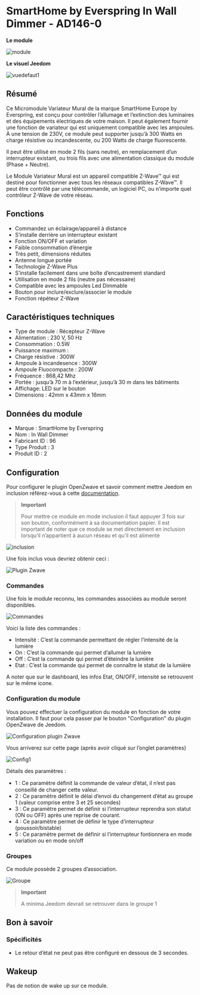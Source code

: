 # SmartHome by Everspring In Wall Dimmer - AD146-0

**Le module**

![module](images/smarthomebyeverspring.AD146-0/module.jpg)

**Le visuel Jeedom**

![vuedefaut1](images/smarthomebyeverspring.AD146-0/vuedefaut1.jpg)

## Résumé

Ce Micromodule Variateur Mural de la marque SmartHome Europe by Everspring, est conçu pour contrôler l’allumage et l’extinction des luminaires et des équipements électriques de votre maison. Il peut également fournir une fonction de variateur qui est uniquement compatible avec les ampoules. À une tension de 230V, ce module peut supporter jusqu’à 300 Watts en charge résistive ou incandescente, ou 200 Watts de charge fluorescente.

Il peut être utilisé en mode 2 fils (sans neutre), en remplacement d’un interrupteur existant, ou trois fils avec une alimentation classique du module (Phase + Neutre).

Le Module Variateur Mural est un appareil compatible Z-Wave™ qui est destiné pour fonctionner avec tous les réseaux compatibles Z-Wave™. Il peut être contrôlé par une télécommande, un logiciel PC, ou n’importe quel contrôleur Z-Wave de votre réseau.

## Fonctions

-   Commandez un éclairage/appareil à distance
-   S’installe derrière un interrupteur existant
-   Fonction ON/OFF et variation
-   Faible consommation d’énergie
-   Très petit, dimensions réduites
-   Antenne longue portée
-   Technologie Z-Wave Plus
-   S’installe facilement dans une boîte d’encastrement standard
-   Utilisation en mode 2 fils (neutre pas nécessaire)
-   Compatible avec les ampoules Led Dimmable
-   Bouton pour inclure/exclure/associer le module
-   Fonction répéteur Z-Wave

## Caractéristiques techniques

-   Type de module : Récepteur Z-Wave
-   Alimentation : 230 V, 50 Hz
-   Consommation : 0.5W
-   Puissance maximum :
-   Charge résistive : 300W
-   Ampoule à incandesence : 300W
-   Ampoule Fluocompacte : 200W
-   Fréquence : 868,42 Mhz
-   Portée : jusqu’à 70 m à l’extérieur, jusqu’à 30 m dans les bâtiments
-   Affichage: LED sur le bouton
-   Dimensions : 42mm x 43mm x 16mm

## Données du module

-   Marque : SmartHome by Everspring
-   Nom : In Wall Dimmer
-   Fabricant ID : 96
-   Type Produit : 3
-   Produit ID : 2

## Configuration

Pour configurer le plugin OpenZwave et savoir comment mettre Jeedom en inclusion référez-vous à cette [documentation](../plugins/automation%20protocol/openzwave/).

> **Important**
>
> Pour mettre ce module en mode inclusion il faut appuyer 3 fois sur son bouton, conformément à sa documentation papier. Il est important de noter que ce module se met directement en inclusion lorsqu’il n’appartient à aucun réseau et qu’il est alimenté

![inclusion](images/smarthomebyeverspring.AD146-0/inclusion.jpg)

Une fois inclus vous devriez obtenir ceci :

![Plugin Zwave](images/smarthomebyeverspring.AD146-0/information.jpg)

### Commandes

Une fois le module reconnu, les commandes associées au module seront disponibles.

![Commandes](images/smarthomebyeverspring.AD146-0/commandes.jpg)

Voici la liste des commandes :

-   Intensité : C’est la commande permettant de régler l’intensité de la lumière
-   On : C’est la commande qui permet d’allumer la lumière
-   Off : C’est la commande qui permet d’éteindre la lumière
-   Etat : C’est la commande qui permet de connaître le statut de la lumière

A noter que sur le dashboard, les infos Etat, ON/OFF, intensité se retrouvent sur le même icone.

### Configuration du module

Vous pouvez effectuer la configuration du module en fonction de votre installation. Il faut pour cela passer par le bouton "Configuration" du plugin OpenZwave de Jeedom.

![Configuration plugin Zwave](images/plugin/bouton_configuration.jpg)

Vous arriverez sur cette page (après avoir cliqué sur l’onglet paramètres)

![Config1](images/smarthomebyeverspring.AD146-0/config1.jpg)

Détails des paramètres :

-   1 : Ce paramètre déﬁnit la commande de valeur d’état, il n’est pas conseillé de changer cette valeur.
-   2 : Ce paramètre définit le délai d’envoi du changement d’état au groupe 1 (valeur comprise entre 3 et 25 secondes)
-   3 : Ce paramètre permet de définir si l’interrupteur reprendra son statut (ON ou OFF) après une reprise de courant.
-   4 : Ce paramètre permet de définir le type d’interrupteur (poussoir/bistable)
-   5 : Ce paramètre permet de définir si l’interrupteur fontionnera en mode variation ou en mode on/off

### Groupes

Ce module possède 2 groupes d’association.

![Groupe](images/smarthomebyeverspring.AD146-0/groupe.jpg)

> **Important**
>
> A minima Jeedom devrait se retrouver dans le groupe 1

## Bon à savoir

### Spécificités

-   Le retour d’état ne peut pas être configuré en dessous de 3 secondes.

## Wakeup

Pas de notion de wake up sur ce module.
